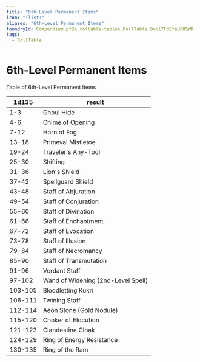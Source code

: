 ```yaml
---
title: "6th-Level Permanent Items"
icon: ":list:"
aliases: "6th-Level Permanent Items"
foundryId: Compendium.pf2e.rollable-tables.RollTable.9xol7FdCfaU585WR
tags:
  - RollTable
---
```


# 6th-Level Permanent Items
Table of 6th-Level Permanent Items

| 1d135 | result |
|------|--------|
| 1-3 | Ghoul Hide |
| 4-6 | Chime of Opening |
| 7-12 | Horn of Fog |
| 13-18 | Primeval Mistletoe |
| 19-24 | Traveler's Any-Tool |
| 25-30 | Shifting |
| 31-36 | Lion's Shield |
| 37-42 | Spellguard Shield |
| 43-48 | Staff of Abjuration |
| 49-54 | Staff of Conjuration |
| 55-60 | Staff of Divination |
| 61-66 | Staff of Enchantment |
| 67-72 | Staff of Evocation |
| 73-78 | Staff of Illusion |
| 79-84 | Staff of Necromancy |
| 85-90 | Staff of Transmutation |
| 91-96 | Verdant Staff |
| 97-102 | Wand of Widening (2nd-Level Spell) |
| 103-105 | Bloodletting Kukri |
| 106-111 | Twining Staff |
| 112-114 | Aeon Stone (Gold Nodule) |
| 115-120 | Choker of Elocution |
| 121-123 | Clandestine Cloak |
| 124-129 | Ring of Energy Resistance |
| 130-135 | Ring of the Ram |
